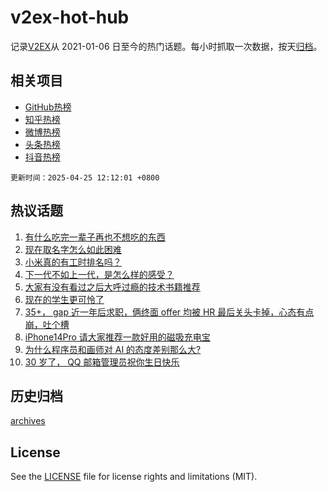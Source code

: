 # v2ex-hot-hub

 记录[V2EX](https://www.v2ex.com/)从 2021-01-06 日至今的热门话题。每小时抓取一次数据，按天[归档](archives)。
 
 ## 相关项目

- [GitHub热榜](https://github.com/snaildev/github-hot-hub)
- [知乎热榜](https://github.com/snaildev/zhihu-hot-hub)
- [微博热榜](https://github.com/snaildev/weibo-hot-hub)
- [头条热榜](https://github.com/snaildev/toutiao-hot-hub)
- [抖音热榜](https://github.com/snaildev/douyin-hot-hub)


 `更新时间：2025-04-25 12:12:01 +0800`

## 热议话题

1. [有什么吃完一辈子再也不想吃的东西](https://www.v2ex.com/t/1127822)
1. [现在取名字怎么如此困难](https://www.v2ex.com/t/1127788)
1. [小米真的有工时排名吗？](https://www.v2ex.com/t/1127930)
1. [下一代不如上一代，是怎么样的感受？](https://www.v2ex.com/t/1127921)
1. [大家有没有看过之后大呼过瘾的技术书籍推荐](https://www.v2ex.com/t/1127830)
1. [现在的学生更可怜了](https://www.v2ex.com/t/1127918)
1. [35+， gap 近一年后求职，俩终面 offer 均被 HR 最后关头卡掉，心态有点崩，吐个槽](https://www.v2ex.com/t/1127843)
1. [iPhone14Pro 请大家推荐一款好用的磁吸充电宝](https://www.v2ex.com/t/1127760)
1. [为什么程序员和画师对 AI 的态度差别那么大?](https://www.v2ex.com/t/1127763)
1. [30 岁了， QQ 邮箱管理员祝你生日快乐](https://www.v2ex.com/t/1127947)

## 历史归档

[archives](archives)

## License

See the [LICENSE](LICENSE) file for license rights and limitations (MIT).
